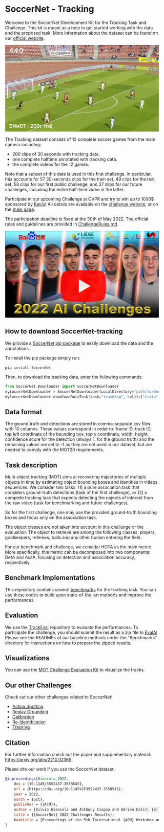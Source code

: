 # SoccerNet - Tracking

Welcome to the SoccerNet Development Kit for the Tracking Task and Challenge. This kit is meant as a help to get started working with the data and the proposed task. More information about the dataset can be found on our [official website](https://www.soccer-net.org/).

<p align="center"><img src="Images/GraphicalAbstract-tracking.png" width="640"></p>

The Tracking dataset consists of 12 complete soccer games from the main camera including:
 - 200 clips of 30 seconds with tracking data.
 - one complete halftime annotated with tracking data.
 - the complete videos for the 12 games.

Note that a subset of this data is used in this first challenge. In particular, this accounts for 57 30-seconds clips for the train set, 49 clips for the test set, 58 clips for our first public challenge, and 37 clips for our future challenges, including the entire half-time video in the latter.

Participate in our upcoming Challenge at CVPR and try to win up to 1000$ sponsored by [Baidu](https://www.baidu.com/)! All details are available on the [challenge website](https://eval.ai/web/challenges/challenge-page/1539/overview), or on the [main page](https://www.soccer-net.org/).

The participation deadline is fixed at the 30th of May 2022.
The official rules and guidelines are provided in [ChallengeRules.md](ChallengeRules.md).

<a href="https://youtu.be/tA9E1hkiyB0">
<p align="center"><img src="Images/Thumbnail.png" width="720"></p>
</a>

## How to download SoccerNet-tracking

We provide a [SoccerNet pip package](https://pypi.org/project/SoccerNet/) to easily download the data and the annotations. 

To install the pip package simply run:

<code>pip install SoccerNet</code>

Then, to download the tracking data, enter the following commands:

```python
from SoccerNet.Downloader import SoccerNetDownloader
mySoccerNetDownloader = SoccerNetDownloader(LocalDirectory="path/to/SoccerNet")
mySoccerNetDownloader.downloadDataTask(task="tracking", split=["train","test","challenge"])
```

## Data format

The ground truth and detections are stored in comma-separate csv files with 10 columns. 
These values correspond in order to: frame ID, track ID, top left coordinate of the bounding box, top y coordinate, width, height, confidence score for the detection (always 1. for the ground truth) and the remaining values are set to -1 as they are not used in our dataset, but are needed to comply with the MOT20 requirements.

## Task description

Multi-object tracking (MOT) aims at recovering trajectories of multiple objects in time by estimating object bounding boxes and identities in videos sequences. 
We consider two tasks: (1) a pure association task that considers ground-truth detections (task of the first challenge), or (2) a complete tracking task that expects detecting the objects of interest from the raw video (task for benchmarking and future challenges).

So for the first challenge, one may use the provided ground-truth bounding boxes and focus only on the association task.

The object classes are not taken into account in this challenge or the evaluation. The object to retrieve are among the following classes: players, goalkeepers, referees, balls and any other human entering the field.

For our benchmark and challenge, we consider HOTA as the main metric. More specifically, this metric can be decomposed into two components: DetA and AssA, focusing on detection and association accuracy, respectively. 



## Benchmark Implementations

This repository contains several [benchmarks](Benchmarks) for the tracking task. You can use these codes to build upon state-of-the-art methods and improve the performances.

## Evaluation

We use the [TrackEval](https://github.com/JonathonLuiten/TrackEval) repository to evaluate the performances. To participate the challenge, you should submit the result as a zip file to [EvalAI](https://eval.ai/web/challenges/challenge-page/1539/overview). Please see the READMEs of our baseline methods under the "Benchmarks" directory for instructions on how to prepare the zipped results.

## Visualizations

You can use the [MOT Challenge Evaluation Kit](https://github.com/dendorferpatrick/MOTChallengeEvalKit) to visualize the tracks.

## Our other Challenges

Check out our other challenges related to SoccerNet!
- [Action Spotting](https://github.com/SoccerNet/sn-spotting)
- [Replay Grounding](https://github.com/SoccerNet/sn-grounding)
- [Calibration](https://github.com/SoccerNet/sn-calibration)
- [Re-Identification](https://github.com/SoccerNet/sn-reid)
- [Tracking](https://github.com/SoccerNet/sn-tracking)

## Citation
For further information check out the paper and supplementary material:
https://arxiv.org/abs/2210.02365

Please cite our work if you use the SoccerNet dataset:
```bibtex
@inproceedings{Giancola_2022,
	doi = {10.1145/3552437.3558545},
	url = {https://doi.org/10.1145%2F3552437.3558545},
	year = 2022,
	month = {oct},
	publisher = {{ACM}},
	author = {Silvio Giancola and Anthony Cioppa and Adrien Deli{\`{e}}ge and Floriane Magera and Vladimir Somers and Le Kang and Xin Zhou and Olivier Barnich and Christophe De Vleeschouwer and Alexandre Alahi and Bernard Ghanem and Marc Van Droogenbroeck and Abdulrahman Darwish and Adrien Maglo and Albert Clap{\'{e}}s and Andreas Luyts and Andrei Boiarov and Artur Xarles and Astrid Orcesi and Avijit Shah and Baoyu Fan and Bharath Comandur and Chen Chen and Chen Zhang and Chen Zhao and Chengzhi Lin and Cheuk-Yiu Chan and Chun Chuen Hui and Dengjie Li and Fan Yang and Fan Liang and Fang Da and Feng Yan and Fufu Yu and Guanshuo Wang and H. Anthony Chan and He Zhu and Hongwei Kan and Jiaming Chu and Jianming Hu and Jianyang Gu and Jin Chen and Jo{\~{a}}o V. B. Soares and Jonas Theiner and Jorge De Corte and Jos{\'{e}} Henrique Brito and Jun Zhang and Junjie Li and Junwei Liang and Leqi Shen and Lin Ma and Lingchi Chen and Miguel Santos Marques and Mike Azatov and Nikita Kasatkin and Ning Wang and Qiong Jia and Quoc Cuong Pham and Ralph Ewerth and Ran Song and Rengang Li and Rikke Gade and Ruben Debien and Runze Zhang and Sangrok Lee and Sergio Escalera and Shan Jiang and Shigeyuki Odashima and Shimin Chen and Shoichi Masui and Shouhong Ding and Sin-wai Chan and Siyu Chen and Tallal El-Shabrawy and Tao He and Thomas B. Moeslund and Wan-Chi Siu and Wei Zhang and Wei Li and Xiangwei Wang and Xiao Tan and Xiaochuan Li and Xiaolin Wei and Xiaoqing Ye and Xing Liu and Xinying Wang and Yandong Guo and Yaqian Zhao and Yi Yu and Yingying Li and Yue He and Yujie Zhong and Zhenhua Guo and Zhiheng Li},
	title = {{SoccerNet} 2022 Challenges Results},
	booktitle = {Proceedings of the 5th International {ACM} Workshop on Multimedia Content Analysis in Sports}
}
```


